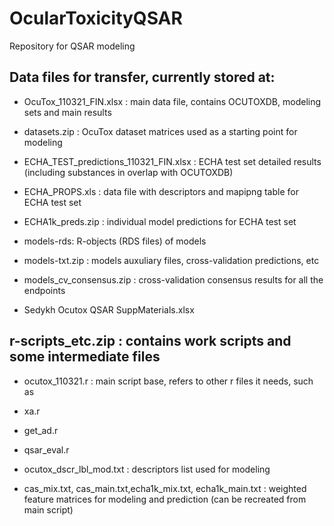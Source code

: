 # OcularToxicityQSAR

Repository for QSAR modeling

## Data files for transfer, currently stored at:

- OcuTox_110321_FIN.xlsx : main data file, contains OCUTOXDB, modeling sets and main results

- datasets.zip : OcuTox dataset matrices used as a starting point for modeling

- ECHA_TEST_predictions_110321_FIN.xlsx : ECHA test set detailed results (including substances in overlap with OCUTOXDB)

- ECHA_PROPS.xls : data file with descriptors and mapipng table for ECHA test set

- ECHA1k_preds.zip : individual model predictions for ECHA test set

- models-rds: R-objects (RDS files) of models

- models-txt.zip : models auxuliary files, cross-validation predictions, etc

- models_cv_consensus.zip : cross-validation consensus results for all the endpoints

- Sedykh Ocutox QSAR SuppMaterials.xlsx 



## r-scripts_etc.zip : contains work scripts and some intermediate files
- ocutox_110321.r : main script base, refers to other r files it needs, such as

- xa.r

- get_ad.r

- qsar_eval.r

- ocutox_dscr_lbl_mod.txt : descriptors list used for modeling

- cas_mix.txt, cas_main.txt,echa1k_mix.txt, echa1k_main.txt : weighted feature matrices for modeling and prediction (can be recreated from main script)

